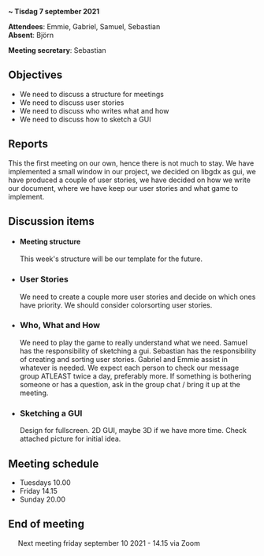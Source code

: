 **~ Tisdag 7 september 2021**    

**Attendees**: Emmie, Gabriel, Samuel, Sebastian    
**Absent**: Björn    

**Meeting secretary**: Sebastian

## Objectives    
* We need to discuss a structure for meetings    
* We need to discuss user stories    
* We need to discuss who writes what and how    
* We need to discuss how to sketch a GUI
      


## Reports
This the first meeting on our own, hence there is not much to stay.
We have implemented a small window in our project, we decided on libgdx as gui, we have produced a couple of user stories, we have decided on how we write our document, where we have keep our user stories and what game to implement.

## Discussion items
* #### **Meeting structure**    
  This week's structure will be our template for the future.

* ### **User Stories**    
  We need to create a couple more user stories and decide on which ones have priority. We should consider colorsorting user stories.

* ### **Who, What and How**
  We need to play the game to really understand what we need.
  Samuel has the responsibility of sketching a gui. Sebastian has the responsibility of creating and sorting user stories. Gabriel and Emmie assist in whatever is needed.
  We expect each person to check our message group ATLEAST twice a day, preferably more.
  If something is bothering someone or has a question, ask in the group chat / bring it up at the meeting.

* ### **Sketching a GUI**
  Design for fullscreen. 2D GUI, maybe 3D if we have more time.
  Check attached picture for initial idea.
  

## Meeting schedule
* Tuesdays 10.00    
* Friday 14.15    
* Sunday 20.00

## End of meeting    
&nbsp; &nbsp; &nbsp;Next meeting friday september 10 2021 - 14.15 via Zoom